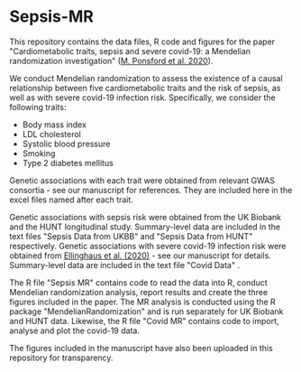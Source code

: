 # Sepsis-MR

This repository contains the data files, R code and figures for the paper "Cardiometabolic traits, sepsis and severe covid-19: a Mendelian randomization investigation" ([M. Ponsford et al. 2020](https://www.medrxiv.org/content/10.1101/2020.06.18.20134676v1)).

We conduct Mendelian randomization to assess the existence of a causal relationship between five cardiometabolic traits and the risk of sepsis, as well as with severe covid-19 infection risk. Specifically, we consider the following traits:
- Body mass index
- LDL cholesterol
- Systolic blood pressure
- Smoking
- Type 2 diabetes mellitus

Genetic associations with each trait were obtained from relevant GWAS consortia - see our manuscript for references. They are included here in the excel files named after each trait.

Genetic associations with sepsis risk were obtained from the UK Biobank and the HUNT longitudinal study. Summary-level data are included in the text files "Sepsis Data from UKBB" and "Sepsis Data from HUNT" respectively. Genetic associations with severe covid-19 infection risk were obtained from [Ellinghaus et al. (2020)](https://www.nejm.org/doi/full/10.1056/NEJMoa2020283) - see our manuscript for details. Summary-level data are included in the text file "Covid Data" . 

The R file "Sepsis MR" contains code to read the data into R, conduct Mendelian randomization analysis, report results and create the three figures included in the paper. The MR analysis is conducted using the R package "MendelianRandomization" and is run separately for UK Biobank and HUNT data. Likewise, the R file "Covid MR" contains code to import, analyse and plot the covid-19 data.

The figures included in the manuscript have also been uploaded in this repository for transparency.

